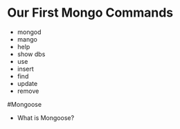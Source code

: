 # Our First Mongo Commands
* mongod
* mango
* help
* show dbs
* use
* insert
* find
* update
* remove

#Mongoose
* What is Mongoose?